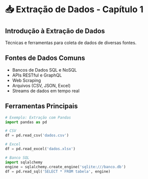 # 📥 Extração de Dados - Capítulo 1

## Introdução à Extração de Dados
Técnicas e ferramentas para coleta de dados de diversas fontes.

## Fontes de Dados Comuns
- Bancos de Dados SQL e NoSQL
- APIs RESTful e GraphQL
- Web Scraping
- Arquivos (CSV, JSON, Excel)
- Streams de dados em tempo real

## Ferramentas Principais
```python
# Exemplo: Extração com Pandas
import pandas as pd

# CSV
df = pd.read_csv('dados.csv')

# Excel
df = pd.read_excel('dados.xlsx')

# Banco SQL
import sqlalchemy
engine = sqlalchemy.create_engine('sqlite:///banco.db')
df = pd.read_sql('SELECT * FROM tabela', engine)